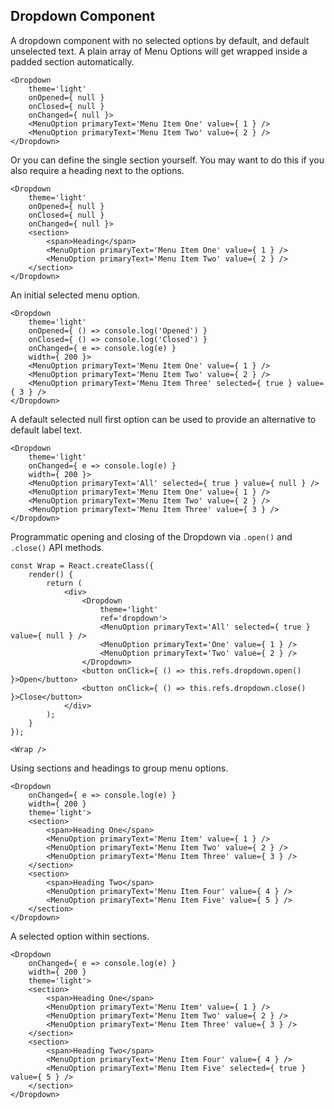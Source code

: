 
## Dropdown Component

A dropdown component with no selected options by default, and default unselected text.
A plain array of Menu Options will get wrapped inside a padded section automatically.

```
<Dropdown
    theme='light'
    onOpened={ null }
    onClosed={ null }
    onChanged={ null }>
    <MenuOption primaryText='Menu Item One' value={ 1 } />
    <MenuOption primaryText='Menu Item Two' value={ 2 } />
</Dropdown>
```

Or you can define the single section yourself. You may want to do this if you also require a heading next to the options.
```
<Dropdown
    theme='light'
    onOpened={ null }
    onClosed={ null }
    onChanged={ null }>
    <section>
        <span>Heading</span>
        <MenuOption primaryText='Menu Item One' value={ 1 } />
        <MenuOption primaryText='Menu Item Two' value={ 2 } />
    </section>
</Dropdown>
```


An initial selected menu option.

```
<Dropdown
    theme='light'
    onOpened={ () => console.log('Opened') }
    onClosed={ () => console.log('Closed') }
    onChanged={ e => console.log(e) }
    width={ 200 }>
    <MenuOption primaryText='Menu Item One' value={ 1 } />
    <MenuOption primaryText='Menu Item Two' value={ 2 } />
    <MenuOption primaryText='Menu Item Three' selected={ true } value={ 3 } />
</Dropdown>

```

A default selected null first option can be used to provide an alternative to default label text.

```
<Dropdown
    theme='light'
    onChanged={ e => console.log(e) }
    width={ 200 }>
    <MenuOption primaryText='All' selected={ true } value={ null } />
    <MenuOption primaryText='Menu Item One' value={ 1 } />
    <MenuOption primaryText='Menu Item Two' value={ 2 } />
    <MenuOption primaryText='Menu Item Three' value={ 3 } />
</Dropdown>

```

Programmatic opening and closing of the Dropdown via `.open()` and `.close()` API methods.

```
const Wrap = React.createClass({
    render() {
        return (
            <div>
                <Dropdown
                    theme='light'
                    ref='dropdown'>
                    <MenuOption primaryText='All' selected={ true } value={ null } />
                    <MenuOption primaryText='One' value={ 1 } />
                    <MenuOption primaryText='Two' value={ 2 } />
                </Dropdown>
                <button onClick={ () => this.refs.dropdown.open() }>Open</button>
                <button onClick={ () => this.refs.dropdown.close() }>Close</button>
            </div>
        );
    }
});

<Wrap />

```


Using sections and headings to group menu options.

```
<Dropdown
    onChanged={ e => console.log(e) }
    width={ 200 }
    theme='light'>
    <section>
        <span>Heading One</span>
        <MenuOption primaryText='Menu Item' value={ 1 } />
        <MenuOption primaryText='Menu Item Two' value={ 2 } />
        <MenuOption primaryText='Menu Item Three' value={ 3 } />
    </section>
    <section>
        <span>Heading Two</span>
        <MenuOption primaryText='Menu Item Four' value={ 4 } />
        <MenuOption primaryText='Menu Item Five' value={ 5 } />
    </section>
</Dropdown>
```

A selected option within sections.
```
<Dropdown
    onChanged={ e => console.log(e) }
    width={ 200 }
    theme='light'>
    <section>
        <span>Heading One</span>
        <MenuOption primaryText='Menu Item' value={ 1 } />
        <MenuOption primaryText='Menu Item Two' value={ 2 } />
        <MenuOption primaryText='Menu Item Three' value={ 3 } />
    </section>
    <section>
        <span>Heading Two</span>
        <MenuOption primaryText='Menu Item Four' value={ 4 } />
        <MenuOption primaryText='Menu Item Five' selected={ true }  value={ 5 } />
    </section>
</Dropdown>
```
